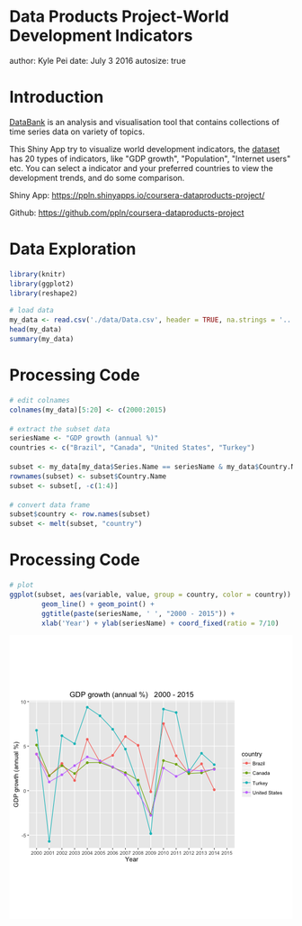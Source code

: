 Data Products Project-World Development Indicators
========================================================
author: Kyle Pei
date: July 3 2016
autosize: true

Introduction
========================================================

[DataBank](http://databank.worldbank.org/data/home.aspx) is an analysis and visualisation tool that contains collections of time series data on variety of topics.

This Shiny App try to visualize world development indicators, the [dataset](http://databank.worldbank.org/data/AjaxDownload/FileDownloadHandler.ashx?filename=b8634c7a-ce88-4d8e-b646-9b824c8cdfda.zip&filetype=CSV&language=en&displayfile=Popular%20indicators.zip) has 20 types
of indicators, like "GDP growth", "Population", "Internet users" etc. You can select a indicator and
your preferred countries to view the development trends, and do some comparison.


Shiny App: <https://ppln.shinyapps.io/coursera-dataproducts-project/>

Github: <https://github.com/ppln/coursera-dataproducts-project>

Data Exploration
========================================================


```r
library(knitr)
library(ggplot2)
library(reshape2)
```


```r
# load data
my_data <- read.csv('./data/Data.csv', header = TRUE, na.strings = '..', nrows = 4920)
head(my_data)
summary(my_data)
```

Processing Code
========================================================


```r
# edit colnames
colnames(my_data)[5:20] <- c(2000:2015)

# extract the subset data
seriesName <- "GDP growth (annual %)"
countries <- c("Brazil", "Canada", "United States", "Turkey")

subset <- my_data[my_data$Series.Name == seriesName & my_data$Country.Name %in% countries, ]
rownames(subset) <- subset$Country.Name
subset <- subset[, -c(1:4)]
            
# convert data frame
subset$country <- row.names(subset)
subset <- melt(subset, "country")
```

Processing Code
========================================================


```r
# plot
ggplot(subset, aes(variable, value, group = country, color = country)) + 
        geom_line() + geom_point() + 
        ggtitle(paste(seriesName, ' ', "2000 - 2015")) + 
        xlab('Year') + ylab(seriesName) + coord_fixed(ratio = 7/10)
```

![plot of chunk unnamed-chunk-4](DataProductsProject-WorldDevelopmentIndicator-figure/unnamed-chunk-4-1.png)

